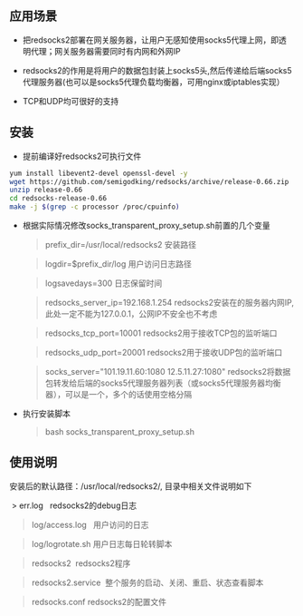 ## 应用场景

* 把redsocks2部署在网关服务器，让用户无感知使用socks5代理上网，即透明代理；网关服务器需要同时有内网和外网IP

* redsocks2的作用是将用户的数据包封装上socks5头,然后传递给后端socks5代理服务器(也可以是socks5代理负载均衡器，可用nginx或iptables实现）

* TCP和UDP均可很好的支持

## 安装

* 提前编译好redsocks2可执行文件
 
```bash
yum install libevent2-devel openssl-devel -y
wget https://github.com/semigodking/redsocks/archive/release-0.66.zip
unzip release-0.66
cd redsocks-release-0.66
make -j $(grep -c processor /proc/cpuinfo) 
```

* 根据实际情况修改socks_transparent_proxy_setup.sh前置的几个变量
    > prefix_dir=/usr/local/redsocks2	安装路径

    > logdir=$prefix_dir/log	用户访问日志路径

    > logsavedays=300	日志保留时间

    > redsocks_server_ip=192.168.1.254	redsocks2安装在的服务器内网IP,此处一定不能为127.0.0.1，公网IP不安全也不考虑

    > redsocks_tcp_port=10001	redsocks2用于接收TCP包的监听端口

    > redsocks_udp_port=20001	redsocks2用于接收UDP包的监听端口

    > socks_server="101.19.11.60:1080 12.5.11.27:1080"	redsocks2将数据包转发给后端的socks5代理服务器列表（或socks5代理服务器均衡器），可以是一个，多个的话使用空格分隔

* 执行安装脚本

    > bash socks_transparent_proxy_setup.sh

## 使用说明

安装后的默认路径：/usr/local/redsocks2/, 目录中相关文件说明如下

  > err.log    redsocks2的debug日志
  
  > log/access.log   用户访问的日志
  
  > log/logrotate.sh 用户日志每日轮转脚本
  
  > redsocks2  redsocks2程序
  
  > redsocks2.service  整个服务的启动、关闭、重启、状态查看脚本
  
  > redsocks.conf redsocks2的配置文件









